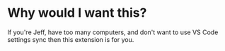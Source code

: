 # Why would I want this?

If you're Jeff, have too many computers, and don't want to use VS Code settings sync then this extension is for you.